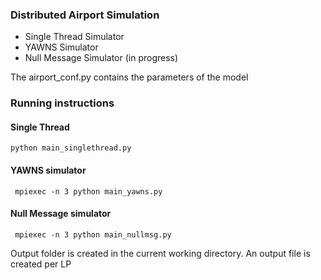 
### Distributed Airport Simulation

- Single Thread Simulator
- YAWNS Simulator
- Null Message Simulator (in progress)

The airport_conf.py contains the parameters of the model

### Running instructions

#### Single Thread
```
python main_singlethread.py
```

#### YAWNS simulator
```
 mpiexec -n 3 python main_yawns.py

```

#### Null Message simulator
```
 mpiexec -n 3 python main_nullmsg.py

```


Output folder is created in the current working 
directory. An output file is created per LP
